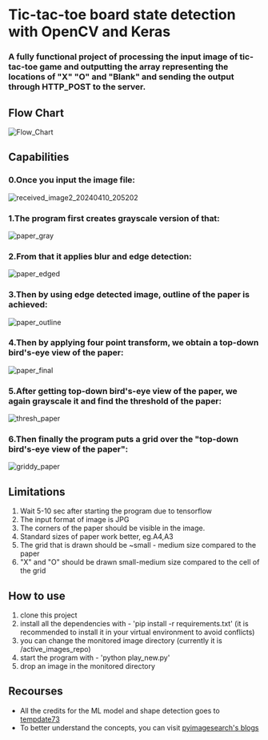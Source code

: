 # Tic-tac-toe board state detection with OpenCV and Keras

### A fully functional project of processing the input image of tic-tac-toe game and outputting the array representing the locations of "X" "O" and "Blank" and sending the output through HTTP_POST to the server. 
## Flow Chart
![Flow_Chart](https://github.com/eltajj18/tic-tac-toe/assets/100543589/fb7e8018-7b36-4df3-9d66-00b81a4f8474)

## Capabilities
### 0.Once you input the image file:

![received_image2_20240410_205202](https://github.com/eltajj18/tic-tac-toe/assets/100543589/56155f52-b70b-4071-b431-1c895b832901)

### 1.The program first creates grayscale version of that:

![paper_gray](https://github.com/eltajj18/tic-tac-toe/assets/100543589/0f07ee32-4672-4b8f-b808-330403a5db9f)

### 2.From that it applies blur and edge detection:

![paper_edged](https://github.com/eltajj18/tic-tac-toe/assets/100543589/d881f4ea-8dfc-446e-80e9-b1d67264de79)

### 3.Then by using edge detected image, outline of the paper is achieved:
 
![paper_outline](https://github.com/eltajj18/tic-tac-toe/assets/100543589/a5d505ee-db8e-4b66-b5d8-d7d9c1098232)

### 4.Then by applying four point transform, we obtain a top-down bird's-eye view of the paper:
 
![paper_final](https://github.com/eltajj18/tic-tac-toe/assets/100543589/c85e0542-4517-4f49-b420-4103ed58837b)

### 5.After getting top-down bird's-eye view of the paper, we again grayscale it and find the threshold of the paper:

![thresh_paper](https://github.com/eltajj18/tic-tac-toe/assets/100543589/30e93210-0bde-426b-816a-09314071e675)

### 6.Then finally the program puts a grid over the "top-down bird's-eye view of the paper":

![griddy_paper](https://github.com/eltajj18/tic-tac-toe/assets/100543589/0915b7b9-c1ad-4a02-946a-af35619f9965)


## Limitations

1) Wait 5-10 sec after starting the program due to tensorflow
2) The input format of image is JPG
3) The corners of the paper should be visible in the image.
4) Standard sizes of paper work better, eg.A4,A3
5) The grid that is drawn should be ~small - medium size compared to the paper
6) "X" and "O" should be drawn small-medium size compared to the cell of the grid

## How to use

1. clone this project
2. install all the dependencies with - 'pip install -r requirements.txt' (it is recommended to install it in your virtual environment to avoid conflicts)
3. you can change the monitored image directory (currently it is /active_images_repo)
4. start the program with - 'python play_new.py'
5. drop an image in the monitored directory 

## Recourses
- All the credits for the ML model and shape detection goes to <a href = "https://github.com/tempdata73/tic-tac-toe?tab=readme-ov-file">tempdate73</a>
- To better understand the concepts, you can visit <a href="https://pyimagesearch.com/2014/09/01/build-kick-ass-mobile-document-scanner-just-5-minutes/">pyimagesearch's blogs</a>
